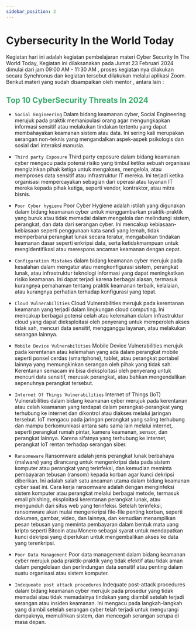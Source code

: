 ```yaml
---
sidebar_position: 2
---
```


# Cybersecurity In the World Today

Kegiatan hari ini adalah kegiatan pembelajaran materi Cyber Security In The World Today, Kegiatan ini dilaksanakan pada Jumat 23 Februari 2024 dimulai dari jam 09:00 AM - 11:30 AM , proses kegiatan nya dilakukan secara Synchronus dan kegiatan tersebut dilakukan melalui aplikasi Zoom. Berikut materi yang sudah disampaikan oleh mentor , antara lain :

## <font color="#3cad6e">Top 10 CyberSecurity Threats In 2024 </font>

- `Social Engineering`
Dalam bidang keamanan cyber, Social Engineering merujuk pada praktik memanipulasi orang agar mengungkapkan informasi sensitif atau melakukan tindakan tertentu yang dapat membahayakan keamanan sistem atau data. Ini sering kali merupakan serangan non-teknis yang mengandalkan aspek-aspek psikologis dan sosial dari interaksi manusia.

- `Third party Exposure` 
Third party exposure dalam bidang keamanan cyber mengacu pada potensi risiko yang timbul ketika sebuah organisasi mengizinkan pihak ketiga untuk mengakses, mengelola, atau memproses data sensitif atau infrastruktur IT mereka. Ini terjadi ketika organisasi mempercayakan sebagian dari operasi atau layanan IT mereka kepada pihak ketiga, seperti vendor, kontraktor, atau mitra bisnis.

- `Poor Cyber hygiene`
Poor Cyber Hygiene adalah istilah yang digunakan dalam bidang keamanan cyber untuk menggambarkan praktik-praktik yang buruk atau tidak memadai dalam mengelola dan melindungi sistem, perangkat, dan data dari serangan cyber. Ini mencakup kebiasaan-kebiasaan seperti penggunaan kata sandi yang lemah, tidak memperbarui perangkat lunak secara teratur, mengabaikan tindakan keamanan dasar seperti enkripsi data, serta ketidakmampuan untuk mengidentifikasi atau merespons ancaman keamanan dengan cepat.

- `Configuration Mistakes` 
dalam bidang keamanan cyber merujuk pada kesalahan dalam mengatur atau mengkonfigurasi sistem, perangkat lunak, atau infrastruktur teknologi informasi yang dapat meningkatkan risiko keamanan. Ini dapat terjadi karena berbagai alasan, termasuk kurangnya pemahaman tentang praktik keamanan terbaik, kelalaian, atau kurangnya perhatian terhadap konfigurasi yang tepat.

- `Cloud Vulnerabilities`
Cloud Vulnerabilities merujuk pada kerentanan keamanan yang terjadi dalam lingkungan cloud computing. Ini mencakup berbagai potensi celah atau kelemahan dalam infrastruktur cloud yang dapat dieksploitasi oleh penyerang untuk memperoleh akses tidak sah, mencuri data sensitif, mengganggu layanan, atau melakukan serangan lainnya.

- `Mobile Device Vulnerabilities`
Mobile Device Vulnerabilities merujuk pada kerentanan atau kelemahan yang ada dalam perangkat mobile seperti ponsel cerdas (smartphone), tablet, atau perangkat portabel lainnya yang memungkinkan serangan oleh pihak yang tidak sah. Kerentanan semacam ini bisa dieksploitasi oleh penyerang untuk mencuri data sensitif, merusak perangkat, atau bahkan mengendalikan sepenuhnya perangkat tersebut.

- `Internet Of Things Vulnerabilities`
Internet of Things (IoT) Vulnerabilities dalam bidang keamanan cyber merujuk pada kerentanan atau celah keamanan yang terdapat dalam perangkat-perangkat yang terhubung ke internet dan dikontrol atau diakses melalui jaringan tersebut. IoT mengacu pada jaringan perangkat yang saling terhubung dan mampu berkomunikasi antara satu sama lain melalui internet, seperti perangkat rumah pintar, kamera keamanan, sensor, dan perangkat lainnya. Karena sifatnya yang terhubung ke internet, perangkat IoT rentan terhadap serangan siber. 

- `Ransomeware`
Ransomware adalah jenis perangkat lunak berbahaya (malware) yang dirancang untuk mengenkripsi data pada sistem komputer atau perangkat yang terinfeksi, dan kemudian meminta pembayaran tebusan (ransom) kepada korban agar kunci dekripsi diberikan. Ini adalah salah satu ancaman utama dalam bidang keamanan cyber saat ini. Cara kerja ransomware adalah dengan menginfeksi sistem komputer atau perangkat melalui berbagai metode, termasuk email phishing, eksploitasi kerentanan perangkat lunak, atau mengunduh dari situs web yang terinfeksi. Setelah terinfeksi, ransomware akan mulai mengenkripsi file-file penting korban, seperti dokumen, gambar, video, dan lainnya, dan kemudian menampilkan pesan tebusan yang meminta pembayaran dalam bentuk mata uang kripto seperti Bitcoin atau Monero sebagai syarat untuk mendapatkan kunci dekripsi yang diperlukan untuk mengembalikan akses ke data yang terenkripsi.

- `Poor Data Management`
Poor data management dalam bidang keamanan cyber merujuk pada praktik-praktik yang tidak efektif atau tidak aman dalam pengelolaan dan perlindungan data sensitif atau penting dalam suatu organisasi atau sistem komputer.

- `Indequeate post attack procedures`
Indequate post-attack procedures dalam bidang keamanan cyber merujuk pada prosedur yang tidak memadai atau tidak memadainya tindakan yang diambil setelah terjadi serangan atau insiden keamanan. Ini mengacu pada langkah-langkah yang diambil setelah serangan cyber telah terjadi untuk mengurangi dampaknya, memulihkan sistem, dan mencegah serangan serupa di masa depan.

